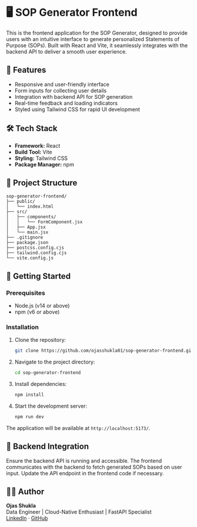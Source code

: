 # 🖥️ SOP Generator Frontend

This is the frontend application for the SOP Generator, designed to provide users with an intuitive interface to generate personalized Statements of Purpose (SOPs). Built with React and Vite, it seamlessly integrates with the backend API to deliver a smooth user experience.

## 🌟 Features

- Responsive and user-friendly interface
- Form inputs for collecting user details
- Integration with backend API for SOP generation
- Real-time feedback and loading indicators
- Styled using Tailwind CSS for rapid UI development

## 🛠️ Tech Stack

- **Framework:** React
- **Build Tool:** Vite
- **Styling:** Tailwind CSS
- **Package Manager:** npm

## 📁 Project Structure

```
sop-generator-frontend/
├── public/
│   └── index.html
├── src/
│   ├── components/
│   │   └── FormComponent.jsx
│   ├── App.jsx
│   └── main.jsx
├── .gitignore
├── package.json
├── postcss.config.cjs
├── tailwind.config.cjs
└── vite.config.js
```

## 🚀 Getting Started

### Prerequisites

- Node.js (v14 or above)
- npm (v6 or above)

### Installation

1. Clone the repository:
   ```bash
   git clone https://github.com/ojasshukla01/sop-generator-frontend.git
   ```

2. Navigate to the project directory:
   ```bash
   cd sop-generator-frontend
   ```

3. Install dependencies:
   ```bash
   npm install
   ```

4. Start the development server:
   ```bash
   npm run dev
   ```

The application will be available at `http://localhost:5173/`.

## 🔗 Backend Integration

Ensure the backend API is running and accessible. The frontend communicates with the backend to fetch generated SOPs based on user input. Update the API endpoint in the frontend code if necessary.


## 👨‍💻 Author

**Ojas Shukla**  
Data Engineer | Cloud-Native Enthusiast | FastAPI Specialist  
[LinkedIn](https://linkedin.com/in/ojasshukla01) · [GitHub](https://github.com/ojasshukla01)
